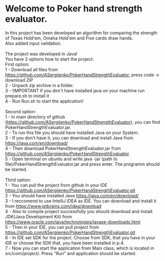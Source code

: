 # Welcome to Poker hand strength evaluator.
In this project has been developed an algorithm for comparing the strength of Texas Hold'em, Omaha Hold'em and Five cards draw hands.<br/>
Also added input validation.<br/>
<br/>
The project was developed in Java!<br/>
You have 2 options how to start the project:<br/>
First option:<br/>
1 - Download all files from https://github.com/ASergijenko/PokerHandStrengthEvaluator, press code -> download ZIP<br/>
2 - Unpack zip archive in a folder. <br/>
3 - !IMPORTANT if you don't have installed java on your machine run prepare.sh to install it<br/>
4 - Run Run.sh to start the application!<br/>
<br/>
Second option:<br/>
1 - In main directory of github (https://github.com/ASergijenko/PokerHandStrengthEvaluator), you can find PokerHandStrengthEvaluator.jar.<br/>
2 - To run this file you should have installed Java on your System. <br/>
3 - If you don't have it, you can download and install Java from https://java.com/en/download/<br/>
4 - Then download PokerHandStrengthEvaluator.jar from https://github.com/ASergijenko/PokerHandStrengthEvaluator<br/>
5 - Open terminal on ubuntu and write java -jar (path to file)/PokerHandStrengthEvaluator.jar and press enter. The programm should be started.<br/>
<br/>
Third option:<br/>
1 - You can pull the project from github in your IDE https://github.com/ASergijenko/PokerHandStrengthEvaluator.git<br/>
2 - You should have installed Java https://java.com/en/download/<br/>
3 - I reccomend to use IntelliJ IDEA as IDE. You can download and install it from https://www.jetbrains.com/idea/download<br/>
4 - Also to compile project successfully you should download and install JDK(Java Development Kit) from https://www.oracle.com/java/technologies/javase-downloads.html<br/>
5 - Then in your IDE, you can pull project from https://github.com/ASergijenko/PokerHandStrengthEvaluator.git<br/>
6 - In IDE set SDK for the project. Choose from SDK, that you have in your IDE or choose the SDK that, you have been installed in p.4.<br/>
7 - Now you can start the application from Main class, which is located in src/com/project/. Press "Run" and application should be started.<br/>
<br/>

